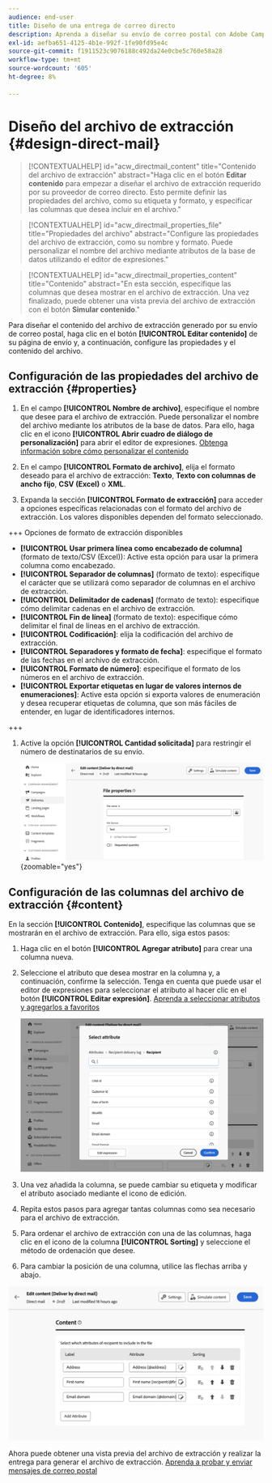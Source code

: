 ```yaml
---
audience: end-user
title: Diseño de una entrega de correo directo
description: Aprenda a diseñar su envío de correo postal con Adobe Campaign Web
exl-id: aefba651-4125-4b1e-992f-1fe90fd95e4c
source-git-commit: f1911523c9076188c492da24e0cbe5c760e58a28
workflow-type: tm+mt
source-wordcount: '605'
ht-degree: 8%

---
```


# Diseño del archivo de extracción {#design-direct-mail}

>[!CONTEXTUALHELP]
>id="acw_directmail_content"
>title="Contenido del archivo de extracción"
>abstract="Haga clic en el botón **Editar contenido** para empezar a diseñar el archivo de extracción requerido por su proveedor de correo directo. Esto permite definir las propiedades del archivo, como su etiqueta y formato, y especificar las columnas que desea incluir en el archivo."

>[!CONTEXTUALHELP]
>id="acw_directmail_properties_file"
>title="Propiedades del archivo"
>abstract="Configure las propiedades del archivo de extracción, como su nombre y formato. Puede personalizar el nombre del archivo mediante atributos de la base de datos utilizando el editor de expresiones."

>[!CONTEXTUALHELP]
>id="acw_directmail_properties_content"
>title="Contenido"
>abstract="En esta sección, especifique las columnas que desea mostrar en el archivo de extracción. Una vez finalizado, puede obtener una vista previa del archivo de extracción con el botón **Simular contenido**."

Para diseñar el contenido del archivo de extracción generado por su envío de correo postal, haga clic en el botón **[!UICONTROL Editar contenido]** de su página de envío y, a continuación, configure las propiedades y el contenido del archivo.

## Configuración de las propiedades del archivo de extracción {#properties}

1. En el campo **[!UICONTROL Nombre de archivo]**, especifique el nombre que desee para el archivo de extracción. Puede personalizar el nombre del archivo mediante los atributos de la base de datos. Para ello, haga clic en el icono **[!UICONTROL Abrir cuadro de diálogo de personalización]** para abrir el editor de expresiones. [Obtenga información sobre cómo personalizar el contenido](../personalization/personalize.md)

1. En el campo **[!UICONTROL Formato de archivo]**, elija el formato deseado para el archivo de extracción: **Texto**, **Texto con columnas de ancho fijo**, **CSV (Excel)** o **XML**.

1. Expanda la sección **[!UICONTROL Formato de extracción]** para acceder a opciones específicas relacionadas con el formato del archivo de extracción. Los valores disponibles dependen del formato seleccionado.

+++ Opciones de formato de extracción disponibles

   * **[!UICONTROL Usar primera línea como encabezado de columna]** (formato de texto/CSV (Excel)): Active esta opción para usar la primera columna como encabezado.
   * **[!UICONTROL Separador de columnas]** (formato de texto): especifique el carácter que se utilizará como separador de columnas en el archivo de extracción.
   * **[!UICONTROL Delimitador de cadenas]** (formato de texto): especifique cómo delimitar cadenas en el archivo de extracción.
   * **[!UICONTROL Fin de línea]** (formato de texto): especifique cómo delimitar el final de líneas en el archivo de extracción.
   * **[!UICONTROL Codificación]**: elija la codificación del archivo de extracción.
   * **[!UICONTROL Separadores y formato de fecha]**: especifique el formato de las fechas en el archivo de extracción.
   * **[!UICONTROL Formato de número]**: especifique el formato de los números en el archivo de extracción.
   * **[!UICONTROL Exportar etiquetas en lugar de valores internos de enumeraciones]**: Active esta opción si exporta valores de enumeración y desea recuperar etiquetas de columna, que son más fáciles de entender, en lugar de identificadores internos.

+++

1. Active la opción **[!UICONTROL Cantidad solicitada]** para restringir el número de destinatarios de su envío.

   ![Captura de pantalla que muestra los detalles de contenido y las opciones de configuración para el archivo de extracción.](assets/dm-content-details.png){zoomable="yes"}

## Configuración de las columnas del archivo de extracción {#content}

En la sección **[!UICONTROL Contenido]**, especifique las columnas que se mostrarán en el archivo de extracción. Para ello, siga estos pasos:

1. Haga clic en el botón **[!UICONTROL Agregar atributo]** para crear una columna nueva.
1. Seleccione el atributo que desea mostrar en la columna y, a continuación, confirme la selección. Tenga en cuenta que puede usar el editor de expresiones para seleccionar el atributo al hacer clic en el botón **[!UICONTROL Editar expresión]**. [Aprenda a seleccionar atributos y agregarlos a favoritos](../get-started/attributes.md)

   ![Captura de pantalla que muestra el botón Agregar atributo y las opciones para agregar atributos al archivo de extracción.](assets/dm-add-attribute.png)

1. Una vez añadida la columna, se puede cambiar su etiqueta y modificar el atributo asociado mediante el icono de edición.
1. Repita estos pasos para agregar tantas columnas como sea necesario para el archivo de extracción.
1. Para ordenar el archivo de extracción con una de las columnas, haga clic en el icono de la columna **[!UICONTROL Sorting]** y seleccione el método de ordenación que desee.
1. Para cambiar la posición de una columna, utilice las flechas arriba y abajo.

![Captura de pantalla que muestra las opciones de configuración de atributos para el archivo de extracción.](assets/dm-content-attributes.png)

Ahora puede obtener una vista previa del archivo de extracción y realizar la entrega para generar el archivo de extracción. [Aprenda a probar y enviar mensajes de correo postal](send-direct-mail.md)